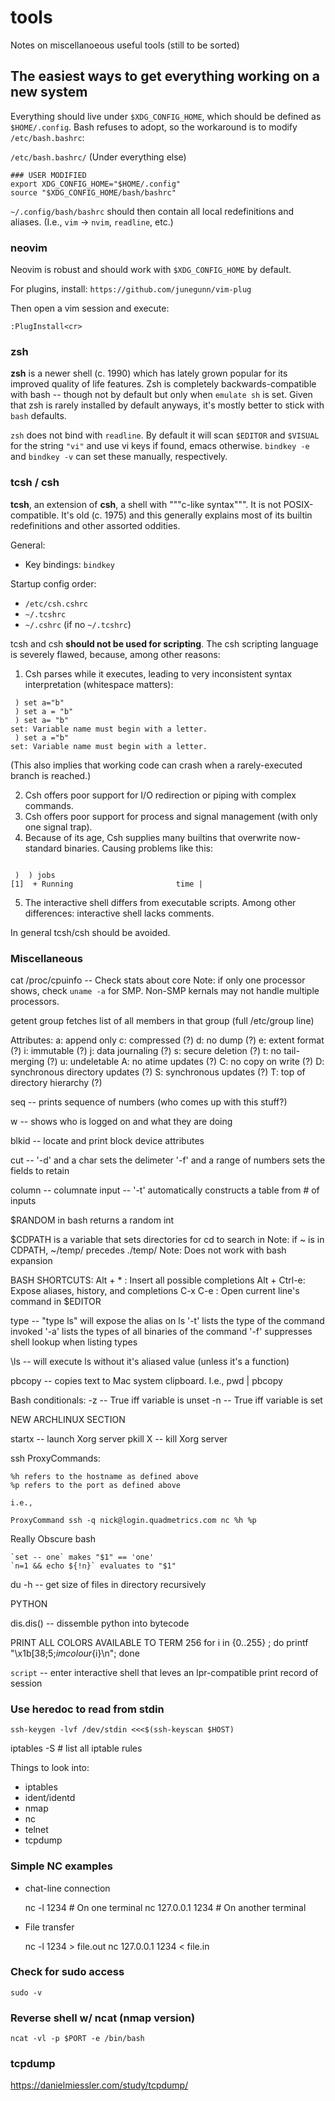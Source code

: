 # tools

Notes on miscellanoeous useful tools (still to be sorted)


## The easiest ways to get everything working on a new system

Everything should live under `$XDG_CONFIG_HOME`, which should be defined as `$HOME/.config`. Bash refuses to adopt, so the workaround is to modify `/etc/bash.bashrc`:

`/etc/bash.bashrc/` (Under everything else)
```
### USER MODIFIED
export XDG_CONFIG_HOME="$HOME/.config"
source "$XDG_CONFIG_HOME/bash/bashrc"
```

`~/.config/bash/bashrc` should then contain all local redefinitions and aliases. (I.e., `vim` -> `nvim`, `readline`, etc.)

### neovim

Neovim is robust and should work with `$XDG_CONFIG_HOME` by default.

For plugins, install: `https://github.com/junegunn/vim-plug`

Then open a vim session and execute:
```
:PlugInstall<cr>
```

### zsh

**zsh** is a newer shell (c. 1990) which has lately grown popular for its improved quality of life features. Zsh is completely backwards-compatible with bash -- though not by default but only when `emulate sh` is set. Given that zsh is rarely installed by default anyways, it's mostly better to stick with `bash` defaults.

`zsh` does not bind with `readline`. By default it will scan `$EDITOR` and `$VISUAL` for the string `"vi"` and use vi keys if found, emacs otherwise. `bindkey -e` and `bindkey -v` can set these manually, respectively.

### tcsh / csh

**tcsh**, an extension of **csh**, a shell with """c-like syntax""". It is not POSIX-compatible. It's old (c. 1975) and this generally explains most of its builtin redefinitions and other assorted oddities.

General:
* Key bindings: `bindkey`

Startup config order:
* `/etc/csh.cshrc`
* `~/.tcshrc`
* `~/.cshrc` (if no `~/.tcshrc`)

tcsh and csh **should not be used for scripting**. The csh scripting language is severely flawed, because, among other reasons:

1. Csh parses while it executes, leading to very inconsistent syntax interpretation (whitespace matters):

```
 ) set a="b"
 ) set a = "b"
 ) set a= "b"
set: Variable name must begin with a letter.
 ) set a ="b"
set: Variable name must begin with a letter.
```
(This also implies that working code can crash when a rarely-executed branch is reached.)

2. Csh offers poor support for I/O redirection or piping with complex commands. 
3. Csh offers poor support for process and signal management (with only one signal trap).
4. Because of its age, Csh supplies many builtins that overwrite now-standard binaries. Causing problems like this:

```) time | echo # this will hang

 )  ) jobs
[1]  + Running                       time |
```

5. The interactive shell differs from executable scripts. Among other differences: interactive shell lacks comments.

In general tcsh/csh should be avoided.

### Miscellaneous
cat /proc/cpuinfo -- Check stats about core
Note: if only one processor shows, check `uname -a` for SMP.
        Non-SMP kernals may not handle multiple processors.

getent group <groupname>
    fetches list of all members in that group (full /etc/group line)

Attributes:
    a: append only
    c: compressed (?)
    d: no dump (?)
    e: extent format (?)
    i: immutable (?)
    j: data journaling (?)
    s: secure deletion (?)
    t: no tail-merging (?)
    u: undeletable
    A: no atime updates (?)
    C: no copy on write (?)
    D: synchronous directory updates (?)
    S: synchronous updates (?)
    T: top of directory hierarchy (?)

seq  -- prints sequence of numbers (who comes up with this stuff?)

w -- shows who is logged on and what they are doing

blkid -- locate and print block device attributes

cut --  '-d' and a char sets the delimeter
        '-f' and a range of numbers sets the fields to retain

column -- columnate input
        -- '-t' automatically constructs a table from # of inputs

$RANDOM in bash returns a random int

$CDPATH is a variable that sets directories for cd to search in
        Note: if ~ is in CDPATH, ~/temp/ precedes ./temp/
        Note: Does not work with bash expansion

BASH SHORTCUTS:
    Alt + *     :   Insert all possible completions
    Alt + Ctrl-e:   Expose aliases, history, and completions
    C-x C-e     :   Open current line's command in $EDITOR

type -- "type ls" will expose the alias on ls
        '-t' lists the type of the command invoked
        '-a' lists the types of all binaries of the command
        '-f' suppresses shell lookup when listing types

\ls -- will execute ls without it's aliased value (unless it's a function)

pbcopy -- copies text to Mac system clipboard. I.e., pwd | pbcopy

Bash conditionals:
    -z -- True iff variable is unset
    -n -- True iff variable is set

NEW ARCHLINUX SECTION

startx -- launch Xorg server
pkill X -- kill Xorg server

ssh ProxyCommands:

    %h refers to the hostname as defined above
    %p refers to the port as defined above

    i.e.,

    ProxyCommand ssh -q nick@login.quadmetrics.com nc %h %p

Really Obscure bash

    `set -- one` makes "$1" == 'one'
    `n=1 && echo ${!n}` evaluates to "$1"

du -h <dirname> -- get size of files in directory recursively


PYTHON

dis.dis(<some python>) -- dissemble python into bytecode

PRINT ALL COLORS AVAILABLE TO TERM 256
for i in {0..255} ; do     printf "\x1b[38;5;${i}mcolour${i}\n"; done

`script` -- enter interactive shell that leves an lpr-compatible print record of session


### Use heredoc to read from stdin
    ssh-keygen -lvf /dev/stdin <<<$(ssh-keyscan $HOST)

iptables -S # list all iptable rules

Things to look into:

* iptables
* ident/identd
* nmap
* nc
* telnet
* tcpdump

### Simple NC examples

* chat-line connection

    nc -l 1234              # On one terminal
    nc 127.0.0.1 1234       # On another terminal

* File transfer

    nc -l 1234 > file.out
    nc 127.0.0.1 1234 < file.in

### Check for sudo access
    sudo -v

### Reverse shell w/ ncat (nmap version)
    ncat -vl -p $PORT -e /bin/bash

### tcpdump

https://danielmiessler.com/study/tcpdump/

